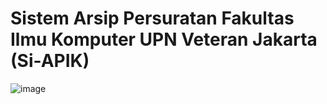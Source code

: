 # Sistem Arsip Persuratan Fakultas Ilmu Komputer UPN Veteran Jakarta (Si-APIK)
![image](https://user-images.githubusercontent.com/67045123/115529642-454b1800-a2bd-11eb-802b-e9e4000ce826.png)
